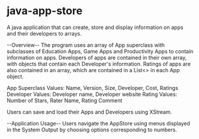 # java-app-store

A java application that can create, store and display information on apps and their developers to arrays.

--Overview--
The program uses an array of App superclass with subclasses of Education Apps, Game Apps and Productivity Apps to contain information on apps.
Developers of apps are contained in their own array, with objects that contain each Developer's information.
Ratings of apps are also contained in an array, which are contained in a List<> in each App object.

App Superclass Values: Name, Version, Size, Developer, Cost, Ratings
Developer Values: Developer name, Developer website
Rating Values: Number of Stars, Rater Name, Rating Comment

Users can save and load their Apps and Developers using XStream.

--Application Usage--
Users navigate the AppStore using menus displayed in the System Output by choosing options corresponding to numbers. 
